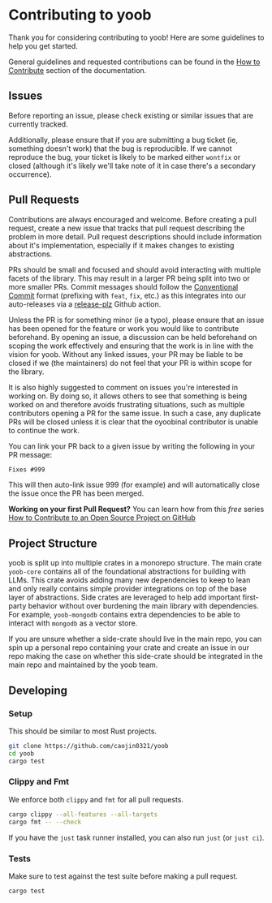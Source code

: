 # Contributing to yoob

Thank you for considering contributing to yoob! Here are some guidelines to help you get started.

General guidelines and requested contributions can be found in the [How to Contribute](https://docs.yoob.rs/docs/how_to_contribute) section of the documentation.

## Issues
Before reporting an issue, please check existing or similar issues that are currently tracked.

Additionally, please ensure that if you are submitting a bug ticket (ie, something doesn't work) that the bug is reproducible. If we cannot reproduce the bug, your ticket is likely to be marked either `wontfix` or closed (although it's likely we'll take note of it in case there's a secondary occurrence).

## Pull Requests

Contributions are always encouraged and welcome. Before creating a pull request, create a new issue that tracks that pull request describing the problem in more detail. Pull request descriptions should include information about it's implementation, especially if it makes changes to existing abstractions.

PRs should be small and focused and should avoid interacting with multiple facets of the library. This may result in a larger PR being split into two or more smaller PRs. Commit messages should follow the [Conventional Commit](https://conventionalcommits.org/en/v1.0.0) format (prefixing with `feat`, `fix`, etc.) as this integrates into our auto-releases via a [release-plz](https://github.com/MarcoIeni/release-plz) Github action.

Unless the PR is for something minor (ie a typo), please ensure that an issue has been opened for the feature or work you would like to contribute beforehand. By opening an issue, a discussion can be held beforehand on scoping the work effectively and ensuring that the work is in line with the vision for yoob. Without any linked issues, your PR may be liable to be closed if we (the maintainers) do not feel that your PR is within scope for the library.

It is also highly suggested to comment on issues you're interested in working on. By doing so, it allows others to see that something is being worked on and therefore avoids frustrating situations, such as multiple contributors opening a PR for the same issue. In such a case, any duplicate PRs will be closed unless it is clear that the oyoobinal contributor is unable to continue the work.

You can link your PR back to a given issue by writing the following in your PR message:
```md
Fixes #999
```

This will then auto-link issue 999 (for example) and will automatically close the issue once the PR has been merged.

**Working on your first Pull Request?** You can learn how from this *free* series [How to Contribute to an Open Source Project on GitHub](https://kcd.im/pull-request)

## Project Structure

yoob is split up into multiple crates in a monorepo structure. The main crate `yoob-core` contains all of the foundational abstractions for building with LLMs. This crate avoids adding many new dependencies to keep to lean and only really contains simple provider integrations on top of the base layer of abstractions. Side crates are leveraged to help add important first-party behavior without over burdening the main library with dependencies. For example, `yoob-mongodb` contains extra dependencies to be able to interact with `mongodb` as a vector store.

If you are unsure whether a side-crate should live in the main repo, you can spin up a personal repo containing your crate and create an issue in our repo making the case on whether this side-crate should be integrated in the main repo and maintained by the yoob team.


## Developing

### Setup

This should be similar to most Rust projects.

```bash
git clone https://github.com/caojin0321/yoob
cd yoob
cargo test
```

### Clippy and Fmt

We enforce both `clippy` and `fmt` for all pull requests.

```bash
cargo clippy --all-features --all-targets
cargo fmt -- --check
```

If you have the `just` task runner installed, you can also run `just` (or `just ci`).

### Tests

Make sure to test against the test suite before making a pull request.

```bash
cargo test
```
